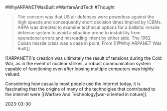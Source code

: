 #WhyARPANETWasBuilt #WarfareAndTech #Thought 
>The concern was that US air defenses were powerless against the high speeds and consequently short decision times implied by ICBMs. ARPA was directed to examine technical options for a ballistic missile defense system to avoid a situation prone to instability from operational errors and misreading intent by either side. The 1962 Cuban missile crisis was a case in point.
  From [[@Why ARPANET Was Built]]

[[ARPANET]]'s creation was ultimately the result of tensions during the Cold War, as in the event of nuclear strikes, a robust communication system capable of functioning even after loosing multiple computers was highly valued.

Considering how casually most people use the internet today, it is fascinating that the origins of many of the technolgies that contributed to the internet were [[Warfare And Technology|war-oriented in nature]].

2023-03-30